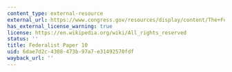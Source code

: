 ```yaml
---
content_type: external-resource
external_url: https://www.congress.gov/resources/display/content/The+Federalist+Papers#TheFederalistPapers-10
has_external_license_warning: true
license: https://en.wikipedia.org/wiki/All_rights_reserved
status: ''
title: Federalist Paper 10
uid: 6dae7d2c-4308-473b-97a7-e31492570fdf
wayback_url: ''
---
```

